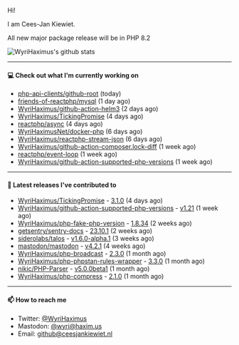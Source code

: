 Hi!

I am Cees-Jan Kiewiet.

All new major package release will be in PHP 8.2

![WyriHaximus's github stats](https://github-readme-stats.vercel.app/api?username=WyriHaximus&show_icons=true)

---

#### 💻 Check out what I'm currently working on

- [php-api-clients/github-root](https://github.com/php-api-clients/github-root) (today)
- [friends-of-reactphp/mysql](https://github.com/friends-of-reactphp/mysql) (1 day ago)
- [WyriHaximus/github-action-helm3](https://github.com/WyriHaximus/github-action-helm3) (2 days ago)
- [WyriHaximus/TickingPromise](https://github.com/WyriHaximus/TickingPromise) (4 days ago)
- [reactphp/async](https://github.com/reactphp/async) (4 days ago)
- [WyriHaximusNet/docker-php](https://github.com/WyriHaximusNet/docker-php) (6 days ago)
- [WyriHaximus/reactphp-stream-json](https://github.com/WyriHaximus/reactphp-stream-json) (6 days ago)
- [WyriHaximus/github-action-composer.lock-diff](https://github.com/WyriHaximus/github-action-composer.lock-diff) (1 week ago)
- [reactphp/event-loop](https://github.com/reactphp/event-loop) (1 week ago)
- [WyriHaximus/github-action-supported-php-versions](https://github.com/WyriHaximus/github-action-supported-php-versions) (1 week ago)

---

#### 🔭 Latest releases I've contributed to

- [WyriHaximus/TickingPromise](https://github.com/WyriHaximus/TickingPromise) - [3.1.0](https://github.com/WyriHaximus/TickingPromise/releases/tag/3.1.0) (4 days ago)
- [WyriHaximus/github-action-supported-php-versions](https://github.com/WyriHaximus/github-action-supported-php-versions) - [v1.21](https://github.com/WyriHaximus/github-action-supported-php-versions/releases/tag/v1.21) (1 week ago)
- [WyriHaximus/php-fake-php-version](https://github.com/WyriHaximus/php-fake-php-version) - [1.8.34](https://github.com/WyriHaximus/php-fake-php-version/releases/tag/1.8.34) (2 weeks ago)
- [getsentry/sentry-docs](https://github.com/getsentry/sentry-docs) - [23.10.1](https://github.com/getsentry/sentry-docs/releases/tag/23.10.1) (2 weeks ago)
- [siderolabs/talos](https://github.com/siderolabs/talos) - [v1.6.0-alpha.1](https://github.com/siderolabs/talos/releases/tag/v1.6.0-alpha.1) (3 weeks ago)
- [mastodon/mastodon](https://github.com/mastodon/mastodon) - [v4.2.1](https://github.com/mastodon/mastodon/releases/tag/v4.2.1) (4 weeks ago)
- [WyriHaximus/php-broadcast](https://github.com/WyriHaximus/php-broadcast) - [2.3.0](https://github.com/WyriHaximus/php-broadcast/releases/tag/2.3.0) (1 month ago)
- [WyriHaximus/php-phpstan-rules-wrapper](https://github.com/WyriHaximus/php-phpstan-rules-wrapper) - [3.3.0](https://github.com/WyriHaximus/php-phpstan-rules-wrapper/releases/tag/3.3.0) (1 month ago)
- [nikic/PHP-Parser](https://github.com/nikic/PHP-Parser) - [v5.0.0beta1](https://github.com/nikic/PHP-Parser/releases/tag/v5.0.0beta1) (1 month ago)
- [WyriHaximus/php-compress](https://github.com/WyriHaximus/php-compress) - [2.1.0](https://github.com/WyriHaximus/php-compress/releases/tag/2.1.0) (1 month ago)

---

#### 📫 How to reach me

- Twitter: [@WyriHaximus](https://twitter.com/WyriHaximus)
- Mastodon: [@wyri@haxim.us](https://toot-toot.wyrihaxim.us/@wyri)
- Email: [github@ceesjankiewiet.nl](mailto:github@ceesjankiewiet.nl)
